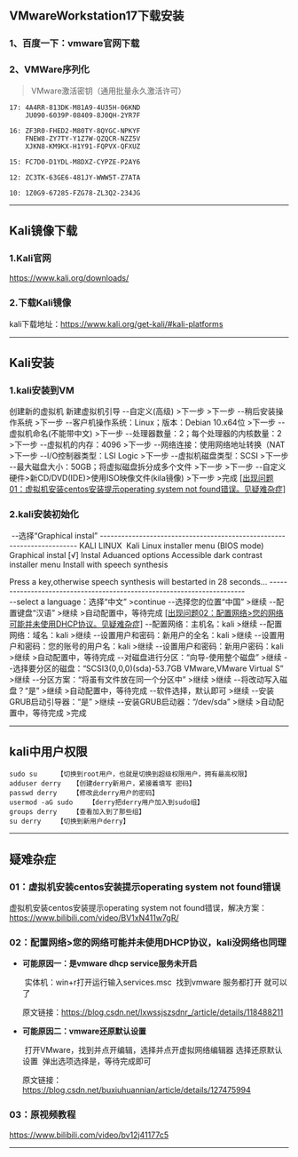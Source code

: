 ## VMwareWorkstation17下载安装



### 1、百度一下：vmware官网下载



### 2、VMWare序列化

> VMware激活密钥（通用批量永久激活许可）

```text
17:	4A4RR-813DK-M81A9-4U35H-06KND
	JU090-6039P-08409-8J0QH-2YR7F

16:	ZF3R0-FHED2-M80TY-8QYGC-NPKYF
    FNEW8-ZY7TY-Y1Z7W-QZQCR-NZZ5V
    XJKN8-KM9KX-H1Y91-FQPVX-QFXUZ

15:	FC7D0-D1YDL-M8DXZ-CYPZE-P2AY6

12:	ZC3TK-63GE6-481JY-WWW5T-Z7ATA

10:	1Z0G9-67285-FZG78-ZL3Q2-234JG
```









---

## Kali镜像下载

###  1.Kali官网

https://www.kali.org/downloads/

###  2.下载Kali镜像

kali下载地址：https://www.kali.org/get-kali/#kali-platforms







---

## Kali安装

### 1.kali安装到VM

创建新的虚拟机
新建虚拟机引导
		--自定义(高级) >下一步
		>下一步
		--稍后安装操作系统  >下一步
		--客户机操作系统：Linux；版本：Debian 10.x64位  >下一步
		--虚拟机命名(不能带中文)  >下一步
		--处理器数量：2；每个处理器的内核数量：2  >下一步
		--虚拟机的内存：4096  >下一步
		--网络连接：使用网络地址转换（NAT  >下一步
		--I/O控制器类型：LSI Logic  >下一步
		--虚拟机磁盘类型：SCSI  >下一步
		--最大磁盘大小：50GB；将虚拟磁盘拆分成多个文件  >下一步
		>下一步
		--自定义硬件>新CD/DVD(IDE)>使用ISO映像文件(kila镜像)  >下一步
		>完成		<u>[出现问题01：虚拟机安装centos安装提示operating system not found错误。见疑难杂症]</u>

### 2.kali安装初始化

​		--选择“Graphical instal”
\-\-\-\-\-\-\-\-\-\-\-\-\-\-\-\-\-\-\-\-\-\-\-\-\-\-\-\-\-\-\-\-\-\-\-\-\-\-\-\-\-\-\-\-\-\-\-\-\-\-\-\-\-\-\-\-\-\-\-\-\-\-\-\-\-\-\-\-\-\-\-
​					KALI LINUX
​		Kali Linux installer menu (BIOS mode)
Graphical instal [√]
Instal
Aduanced options
Accessible dark contrast installer menu
Install with speech synthesis

Press a key,otherwise speech synthesis will bestarted in 28 seconds...
\-\-\-\-\-\-\-\-\-\-\-\-\-\-\-\-\-\-\-\-\-\-\-\-\-\-\-\-\-\-\-\-\-\-\-\-\-\-\-\-\-\-\-\-\-\-\-\-\-\-\-\-\-\-\-\-\-\-\-\-\-\-\-\-\-\-\-\-\-\-\-        
		--select a language：选择“中文”   >continue
        	--选择您的位置“中国”  >继续
        	--配置键盘“汉语”  >继续
        	>自动配置中，等待完成		<u>[出现问题02：配置网络>您的网络可能并未使用DHCP协议。见疑难杂症]</u>
        	--配置网络：主机名：kali  >继续
        	--配置网络：域名：kali  >继续
        	--设置用户和密码：新用户的全名：kali  >继续
        	--设置用户和密码：您的账号的用户名：kali  >继续
        	--设置用户和密码：新用户密码：kali  >继续
        	>自动配置中，等待完成
        	--对磁盘进行分区：“向导-使用整个磁盘”  >继续
        	--选择要分区的磁盘：“SCSI3(0,0,0)(sda)-53.7GB VMware,VMware Virtual S”  >继续
        	--分区方案：“将虽有文件放在同一个分区中”  >继续
        	>继续
        	--将改动写入磁盘？“是”  >继续
        	>自动配置中，等待完成
        	--软件选择，默认即可  >继续
        	--安装GRUB启动引导器：“是”  >继续
        	--安装GRUB启动器：“/dev/sda”  >继续
        	>自动配置中，等待完成
        	>完成







---

## kali中用户权限

```text
sudo su		【切换到root用户，也就是切换到超级权限用户，拥有最高权限】
adduser derry	【创建derry新用户，紧接着填写 密码】
passwd derry	【修改此derry用户的密码】
usermod -aG sudo	【derry把derry用户加入到sudo组】
groups derry 	【查看加入到了那些组】
su derry 	【切换到新用户derry】
```



























---

## 疑难杂症

### 01：虚拟机安装centos安装提示operating system not found错误

虚拟机安装centos安装提示operating system not found错误，解决方案：
https://www.bilibili.com/video/BV1xN411w7gR/



### 02：配置网络>您的网络可能并未使用DHCP协议，kali没网络也同理

- **可能原因一：是vmware dhcp service服务未开启**

	​	实体机：win+r打开运行输入services.msc
	​	找到vmware 服务都打开
	​	就可以了

	原文链接：https://blog.csdn.net/lxwssjszsdnr_/article/details/118488211

- **可能原因二：vmware还原默认设置**

	​	打开VMware，找到并点开编辑，选择并点开虚拟网络编辑器
	​	选择还原默认设置
	​	弹出选项选择是，等待完成即可

	原文链接：https://blog.csdn.net/buxiuhuannian/article/details/127475994

	

### 03：原视频教程

https://www.bilibili.com/video/bv12j41177c5









---

